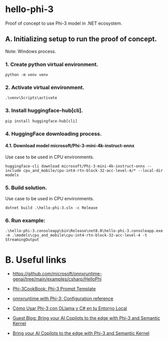 # hello-phi-3
Proof of concept to use Phi-3 model in .NET ecosystem.

## A. Initializing setup to run the proof of concept.

Note: Windows process.

### 1. Create python virtual environment.

```
python -m venv venv
```
### 2. Activate virtual environment.

```
.\venv\Scripts\activate
```
### 3. Install **huggingface-hub[cli]**.

```
pip install huggingface-hub[cli]
```
### 4. HuggingFace downloading process.

#### 4.1. Download model **microsoft/Phi-3-mini-4k-instruct-onnx**

Use case to be used in CPU environments.

```
huggingface-cli download microsoft/Phi-3-mini-4k-instruct-onnx --include cpu_and_mobile/cpu-int4-rtn-block-32-acc-level-4/* --local-dir models
```
### 5. Build solution.

Use case to be used in CPU environments.

```
dotnet build .\hello-phi-3.sln -c Release
```

### 6. Run example:

```
.\hello-phi-3.consoleapp\bin\Release\net8.0\hello-phi-3.consoleapp.exe -m .\models\cpu_and_mobile\cpu-int4-rtn-block-32-acc-level-4 -t StreamingOutput
```

# B. Useful links

- https://github.com/microsoft/onnxruntime-genai/tree/main/examples/csharp/HelloPhi

- [Phi-3CookBook: Phi-3 Prompt Template](https://github.com/microsoft/Phi-3CookBook/blob/main/md/02.QuickStart/Huggingface_QuickStart.md)

- [onnxruntime with Phi-3: Configuration reference](https://onnxruntime.ai/docs/genai/reference/config.html)

- [Cómo Usar Phi-3 con OLlama y C# en tu Entorno Local](https://restofmycloud.com/blog/como-usar-phi-3-con-ollama-y-c-en-tu-entorno-local)

- [Guest Blog: Bring your AI Copilots to the edge with Phi-3 and Semantic Kernel](https://devblogs.microsoft.com/semantic-kernel/guest-blog-bring-your-ai-copilots-to-the-edge-with-phi-3-and-semantic-kernel/)

- [Bring your AI Copilots to the edge with Phi-3 and Semantic Kernel](https://arafattehsin.com/ai-copilot-offline-phi3-semantic-kernel/)